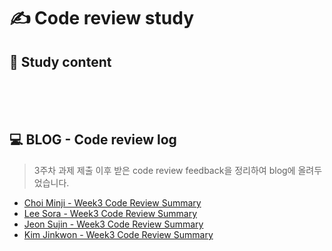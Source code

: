 # ✍ Code review study

## 📄 Study content
<br>
<br>
<br>

## 💻 BLOG - Code review log
> 3주차 과제 제출 이후  받은 code review feedback을 정리하여 blog에 올려두었습니다.
<!-- [Choi Minji](your blog url) 와 같이 표시 -->
- [Choi Minji - Week3 Code Review Summary](https://developerntraveler.tistory.com/105)
- [Lee Sora - Week3 Code Review Summary](https://velog.io/@sora2821/3%EC%A3%BC%EC%B0%A8-%EA%B3%BC%EC%A0%9C-%EC%BD%94%EB%93%9C-%EB%A6%AC%EB%B7%B0)
- [Jeon Sujin  - Week3 Code Review Summary](https://velog.io/@serenity/3%EC%A3%BC%EC%B0%A8-Quiz-code-review)
- [Kim Jinkwon - Week3 Code Review Summary](https://velog.io/@effort_jk/3%EC%A3%BC%EC%B0%A8-%EA%B3%BC%EC%A0%9C-Review)
